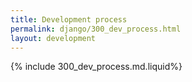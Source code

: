 ```yaml
---
title: Development process
permalink: django/300_dev_process.html
layout: development
---
```


{% include 300_dev_process.md.liquid%}